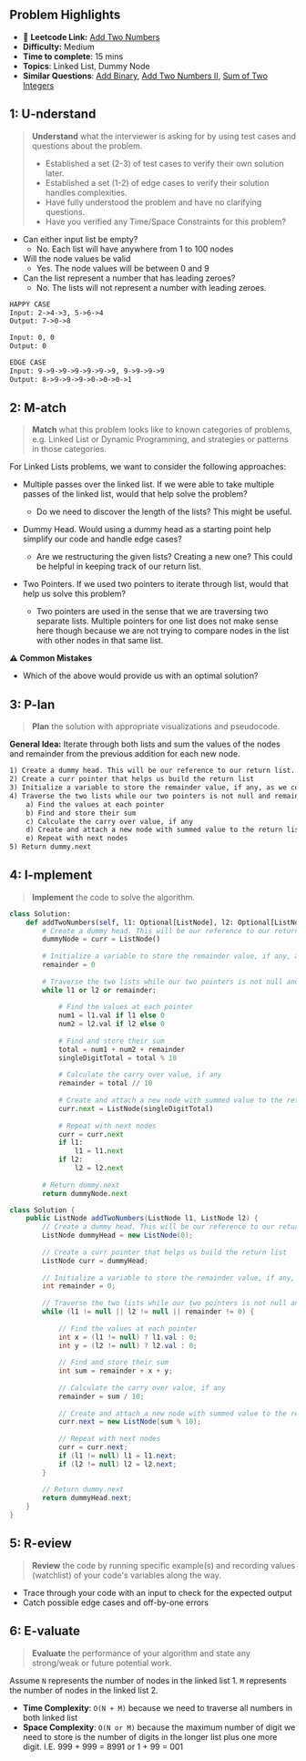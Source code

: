 ## Problem Highlights

* 🔗 **Leetcode Link:** [Add Two Numbers](https://leetcode.com/problems/add-two-numbers/)
* **Difficulty:** Medium
* **Time to complete**: 15 mins
* **Topics**: Linked List, Dummy Node
* **Similar Questions**: [Add Binary](https://leetcode.com/problems/add-binary/), [Add Two Numbers II](https://leetcode.com/problems/add-two-numbers-ii/), [Sum of Two Integers](https://leetcode.com/problems/sum-of-two-integers/)
    
## 1: U-nderstand
 
> **Understand** what the interviewer is asking for by using test cases and questions about the problem.
> 
> - Established a set (2-3) of test cases to verify their own solution later.
> - Established a set (1-2) of edge cases to verify their solution handles complexities.
> - Have fully understood the problem and have no clarifying questions.
> - Have you verified any Time/Space Constraints for this problem?

- Can either input list be empty?
  - No. Each list will have anywhere from 1 to 100 nodes
- Will the node values be valid
  - Yes. The node values will be between 0 and 9
- Can the list represent a number that has leading zeroes?
  - No. The lists will not represent a number with leading zeroes.
   
```markdown
HAPPY CASE
Input: 2->4->3, 5->6->4
Output: 7->0->8

Input: 0, 0
Output: 0

EDGE CASE
Input: 9->9->9->9->9->9->9, 9->9->9->9
Output: 8->9->9->9->0->0->0->1

```   
    
## 2: M-atch

<!-- See https://docs.google.com/document/d/1hYT1hoOJ6pFIt8A5q-PIZmYP7pB4WqlzyUJgFx9x2mY/edit#heading=h.ya2de4n4zsds for list of algorithms based on question type-->

> **Match** what this problem looks like to known categories of problems, e.g. Linked List or Dynamic Programming, and strategies or patterns in those categories.

For Linked Lists problems, we want to consider the following approaches:

- Multiple passes over the linked list. If we were able to take multiple passes of the linked list, would that help solve the problem?
  - Do we need to discover the length of the lists? This might be useful.

- Dummy Head. Would using a dummy head as a starting point help simplify our code and handle edge cases?
  - Are we restructuring the given lists? Creating a new one? This could be helpful in keeping track of our return list.

- Two Pointers. If we used two pointers to iterate through list, would that help us solve this problem?
  - Two pointers are used in the sense that we are traversing two separate lists. Multiple pointers for one list does not make sense here though because we are not trying to compare nodes in the list with other nodes in that same list.

**⚠️ Common Mistakes**

- Which of the above would provide us with an optimal solution?


## 3: P-lan

> **Plan** the solution with appropriate visualizations and pseudocode.

**General Idea:** Iterate through both lists and sum the values of the nodes and remainder from the previous addition for each new node.


```markdown
1) Create a dummy head. This will be our reference to our return list.
2) Create a curr pointer that helps us build the return list
3) Initialize a variable to store the remainder value, if any, as we compute the sum. 
4) Traverse the two lists while our two pointers is not null and remainder is not 0.
    a) Find the values at each pointer
    b) Find and store their sum
    c) Calculate the carry over value, if any
    d) Create and attach a new node with summed value to the return list.
    e) Repeat with next nodes
5) Return dummy.next
```
## 4: I-mplement

> **Implement** the code to solve the algorithm.

```python
class Solution:
    def addTwoNumbers(self, l1: Optional[ListNode], l2: Optional[ListNode]) -> Optional[ListNode]:
        # Create a dummy head. This will be our reference to our return list + Create a curr pointer that helps us build the return list
        dummyNode = curr = ListNode()
        
        # Initialize a variable to store the remainder value, if any, as we compute the sum. 
        remainder = 0
        
        # Traverse the two lists while our two pointers is not null and remainder is not 0.
        while l1 or l2 or remainder:
            
            # Find the values at each pointer
            num1 = l1.val if l1 else 0
            num2 = l2.val if l2 else 0
            
            # Find and store their sum
            total = num1 + num2 + remainder
            singleDigitTotal = total % 10
            
            # Calculate the carry over value, if any
            remainder = total // 10 
            
            # Create and attach a new node with summed value to the return list
            curr.next = ListNode(singleDigitTotal)
            
            # Repeat with next nodes
            curr = curr.next
            if l1:
                l1 = l1.next
            if l2:
                l2 = l2.next
                
        # Return dummy.next
        return dummyNode.next
```
```java
class Solution {
    public ListNode addTwoNumbers(ListNode l1, ListNode l2) {
        // Create a dummy head. This will be our reference to our return list.
        ListNode dummyHead = new ListNode(0);
        
        // Create a curr pointer that helps us build the return list
        ListNode curr = dummyHead;
        
        // Initialize a variable to store the remainder value, if any, as we compute the sum
        int remainder = 0;
        
        // Traverse the two lists while our two pointers is not null and remainder is not 0
        while (l1 != null || l2 != null || remainder != 0) {
            
            // Find the values at each pointer
            int x = (l1 != null) ? l1.val : 0;
            int y = (l2 != null) ? l2.val : 0;
            
            // Find and store their sum
            int sum = remainder + x + y;
            
            // Calculate the carry over value, if any
            remainder = sum / 10;
            
            // Create and attach a new node with summed value to the return list.
            curr.next = new ListNode(sum % 10);
            
            // Repeat with next nodes
            curr = curr.next;
            if (l1 != null) l1 = l1.next;
            if (l2 != null) l2 = l2.next;
        }
        
        // Return dummy.next 
        return dummyHead.next;
    }
}
```
## 5: R-eview

> **Review** the code by running specific example(s) and recording values (watchlist) of your code's variables along the way.

- Trace through your code with an input to check for the expected output
- Catch possible edge cases and off-by-one errors

## 6: E-valuate

> **Evaluate** the performance of your algorithm and state any strong/weak or future potential work.

Assume `N` represents the number of nodes in the linked list 1. `M` represents the number of nodes in the linked list 2. 

* **Time Complexity**: `O(N + M)` because we  need to traverse all numbers in both linked list
* **Space Complexity**: `O(N or M)` because the maximum number of digit we need to store is the number of digits in the longer list plus one more digit. I.E. 999 + 999 = 8991 or 1 + 99 = 001